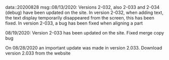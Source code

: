 data::20200828
msg::08/13/2020: Versions 2-032, also 2-033 and 2-034 (debug) have been updated on the site. In version 2-032, when adding text, the text display temporarily disappeared from the screen, this has been fixed. In version 2-033, a bug has been fixed when aligning a part

08/19/2020: Version 2-033 has been updated on the site. Fixed merge copy bug

On 08/28/2020 an important update was made in version 2.033. Download version 2.033 from the website
